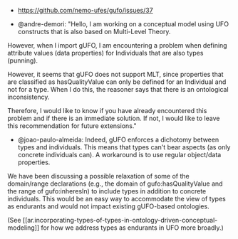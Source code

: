 
- https://github.com/nemo-ufes/gufo/issues/37

- @andre-demori: "Hello, I am working on a conceptual model using UFO constructs that is also based on Multi-Level Theory.

However, when I import gUFO, I am encountering a problem when defining attribute values ​​(data properties) for Individuals that are also types (punning).

However, it seems that gUFO does not support MLT, since properties that are classified as hasQualityValue can only be defined for an Individual and not for a type. When I do this, the reasoner says that there is an ontological inconsistency.

Therefore, I would like to know if you have already encountered this problem and if there is an immediate solution. If not, I would like to leave this recommendation for future extensions."

- @joao-paulo-almeida:  Indeed, gUFO enforces a dichotomy between types and individuals. This means that types can't bear aspects (as only concrete individuals can). A workaround is to use regular object/data properties.

We have been discussing a possible relaxation of some of the domain/range declarations (e.g., the domain of gufo:hasQualityValue and the range of gufo:inheresIn) to include types in addition to concrete individuals. This would be an easy way to accommodate the view of types as endurants and would not impact existing gUFO-based ontologies.

(See [[ar.incorporating-types-of-types-in-ontology-driven-conceptual-modeling]] for how we address types as endurants in UFO more broadly.)